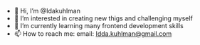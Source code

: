 - 👋 Hi, I’m @Idakuhlman
- 👀 I’m interested in creating new thigs and challenging myself
- 🌱 I’m currently learning many frontend development skills 
- 📫 How to reach me: email: Idda.kuhlman@gmail.com

<!---
Idakuhlman/Idakuhlman is a ✨ special ✨ repository because its `README.md` (this file) appears on your GitHub profile.
You can click the Preview link to take a look at your changes.
--->
